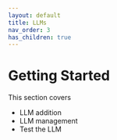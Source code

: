 ```yaml
---
layout: default
title: LLMs
nav_order: 3
has_children: true
---
```


# Getting Started
This section covers 
- LLM addition
- LLM management
- Test the LLM